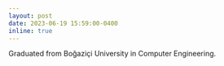 ```yaml
---
layout: post
date: 2023-06-19 15:59:00-0400
inline: true
---
```


Graduated from Boğaziçi University in Computer Engineering.
